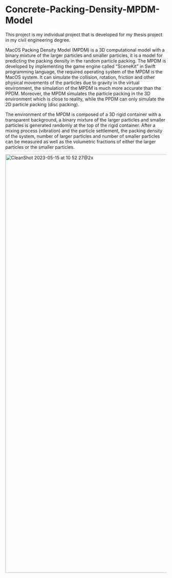 # Concrete-Packing-Density-MPDM-Model

This project is my individual project that is developed for my thesis project in my civil engineering degree.

MacOS Packing Density Model (MPDM) is a 3D computational model with a binary mixture of the larger particles and smaller particles, 
it is a model for predicting the packing density in the random particle packing. The MPDM is developed by implementing the game engine called “SceneKit” in Swift programming language, 
the required operating system of the MPDM is the MacOS system. It can simulate the collision, rotation, friction and 
other physical movements of the particles due to gravity in the virtual environment, the simulation of the MPDM is much more accurate than the PPDM. 
Moreover, the MPDM simulates the particle packing in the 3D environment which is close to reality, while the PPDM can only simulate the 2D particle packing (disc packing).

The environment of the MPDM is composed of a 3D rigid container with a transparent background, a binary mixture of the larger particles and smaller particles 
is generated randomly at the top of the rigid container. After a mixing process (vibration) and the particle settlement, the packing density of the system, 
number of larger particles and number of smaller particles can be measured as well as the volumetric fractions of either the larger particles or the smaller particles.

<img width="1306" alt="CleanShot 2023-05-15 at 10 52 27@2x" src="https://github.com/wengchonglao0124/Concrete-Packing-Density-MPDM-Model/assets/85862169/281fffcb-3671-468b-a77f-4cfd9afbfee3">
